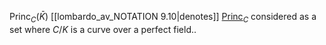 $\operatorname{Princ}_C(\bar{K})$ [[lombardo_av_NOTATION 9.10|denotes]]  [$\operatorname{Princ}_C$](lombardo_av_notation_princ_C) considered as a set where $C/K$ is a curve over a perfect field..
